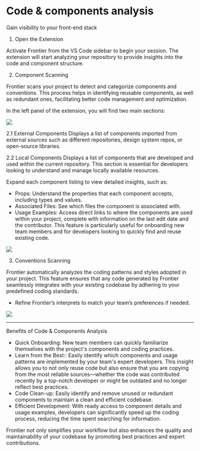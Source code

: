 # Code & components analysis

Gain visibility to your front-end stack

1. Open the Extension

Activate Frontier from the VS Code sidebar to begin your session. The extension will start analyzing your repository to provide insights into the code and component structure.

2. Component Scanning

Frontier scans your project to detect and categorize components and conventions. This process helps in identifying reusable components, as well as redundant ones, facilitating better code management and optimization.

In the left panel of the extension, you will find two main sections:

![](https://paper-attachments.dropboxusercontent.com/s_14558AA2AF88718DCFAD7EAEC39BEC99CDD081F881F14622DC5EB3EAD1570088_1714648908868_Screen+Shot+2024-05-02+at+14.21.07.png)

2.1 External Components
Displays a list of components imported from external sources such as different repositories, design system repos, or open-source libraries.

2.2 Local Components
Displays a list of components that are developed and used within the current repository. This section is essential for developers looking to understand and manage locally available resources.

Expand each component listing to view detailed insights, such as:

- Props: Understand the properties that each component accepts, including types and values.
- Associated Files: See which files the component is associated with.
- Usage Examples: Access direct links to where the components are used within your project, complete with information on the last edit date and the contributor. This feature is particularly useful for onboarding new team members and for developers looking to quickly find and reuse existing code.

![](https://paper-attachments.dropboxusercontent.com/s_14558AA2AF88718DCFAD7EAEC39BEC99CDD081F881F14622DC5EB3EAD1570088_1714663548719_Screen+Shot+2024-05-02+at+18.25.43.png)

3. Conventions Scanning

Frontier automatically analyzes the coding patterns and styles adopted in your project. This feature ensures that any code generated by Frontier seamlessly integrates with your existing codebase by adhering to your predefined coding standards.

- Refine Frontier’s interprets to match your team’s preferences if needed.

![](https://paper-attachments.dropboxusercontent.com/s_14558AA2AF88718DCFAD7EAEC39BEC99CDD081F881F14622DC5EB3EAD1570088_1714649283338_Screen+Shot+2024-05-02+at+14.28.00.png)

---

Benefits of Code & Components Analysis

- Quick Onboarding: New team members can quickly familiarize themselves with the project's components and coding practices.
- Learn from the Best:: Easily identify which components and usage patterns are implemented by your team's expert developers. This insight allows you to not only reuse code but also ensure that you are copying from the most reliable sources—whether the code was contributed recently by a top-notch developer or might be outdated and no longer reflect best practices.
- Code Clean-up: Easily identify and remove unused or redundant components to maintain a clean and efficient codebase.
- Efficient Development: With ready access to component details and usage examples, developers can significantly speed up the coding process, reducing the time spent searching for information.

Frontier not only simplifies your workflow but also enhances the quality and maintainability of your codebase by promoting best practices and expert contributions.
